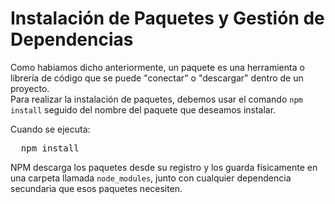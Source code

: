 # Instalación de Paquetes y Gestión de Dependencias

Como habiamos dicho anteriormente, un paquete es una herramienta o librería de código que se puede "conectar" o "descargar" dentro de un proyecto.  
Para realizar la instalación de paquetes, debemos usar el comando `npm install` seguido del nombre del paquete que deseamos instalar.  

Cuando se ejecuta:  

<pre>
  npm install
</pre>  

NPM descarga los paquetes desde su registro y los guarda físicamente en una carpeta llamada `node_modules`, junto con cualquier dependencia secundaria que esos paquetes necesiten.
